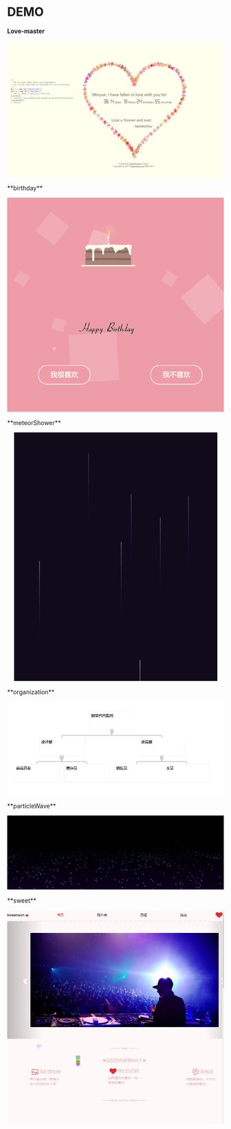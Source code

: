 # DEMO
**Love-master**
<div align="center">

![](https://github.com/yanzhiqing/images/blob/master/1001.jpg)

</div>
**birthday**
<div align="center">

![](https://github.com/yanzhiqing/images/blob/master/1002.jpg)

</div>
**meteorShower**
<div align="center">

![](https://github.com/yanzhiqing/images/blob/master/1003.jpg)

</div>
**organization**
<div align="center">

![](https://github.com/yanzhiqing/images/blob/master/1004.jpg)

</div>
**particleWave**
<div align="center">

![](https://github.com/yanzhiqing/images/blob/master/1005.jpg)

</div>
**sweet**
<div align="center">

![](https://github.com/yanzhiqing/images/blob/master/1006.jpg)

</div>
